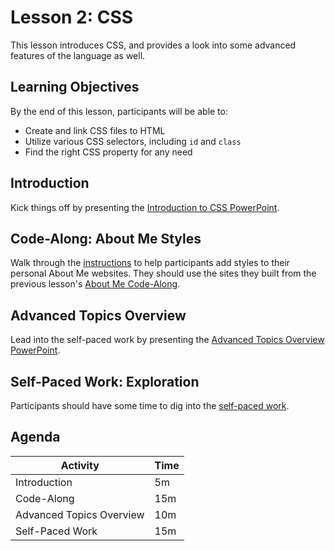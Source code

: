 # Lesson 2: CSS
This lesson introduces CSS, and provides a look into some advanced features of the language as well.

## Learning Objectives
By the end of this lesson, participants will be able to:

- Create and link CSS files to HTML
- Utilize various CSS selectors, including `id` and `class`
- Find the right CSS property for any need

## Introduction
Kick things off by presenting the [Introduction to CSS PowerPoint](IntroductionToCss.pptx).

## Code-Along: About Me Styles
Walk through the [instructions](AboutMeStylesCodeAlong.md) to help participants add styles to their personal About Me websites. They should use the sites they built from the previous lesson's [About Me Code-Along](../Lesson01Html/AboutMeCodeAlong.md).

## Advanced Topics Overview
Lead into the self-paced work by presenting the [Advanced Topics Overview PowerPoint](AdvancedCssTopics.pptx).

## Self-Paced Work: Exploration
Participants should have some time to dig into the [self-paced work](CssExplorationSelfPacedWork.md).

## Agenda

| Activity | Time |
|-|-|
| Introduction | 5m |
| Code-Along | 15m |
| Advanced Topics Overview | 10m |
| Self-Paced Work | 15m |
